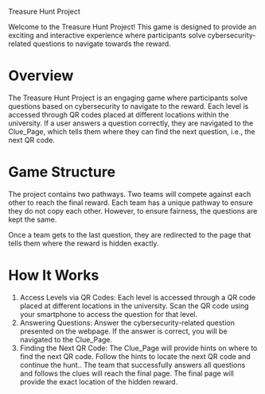 Treasure Hunt Project

Welcome to the Treasure Hunt Project! This game is designed to provide an exciting and interactive experience where participants solve cybersecurity-related questions to navigate towards the reward.

# Overview
The Treasure Hunt Project is an engaging game where participants solve questions based on cybersecurity to navigate to the reward. Each level is accessed through QR codes placed at different locations within the university.
If a user answers a question correctly, they are navigated to the Clue_Page, which tells them where they can find the next question, i.e., the next QR code.

# Game Structure
The project contains two pathways. Two teams will compete against each other to reach the final reward. Each team has a unique pathway to ensure they do not copy each other. However, to ensure fairness, the questions are kept the same.

Once a team gets to the last question, they are redirected to the page that tells them where the reward is hidden exactly.

# How It Works
1. Access Levels via QR Codes:
Each level is accessed through a QR code placed at different locations in the university.
Scan the QR code using your smartphone to access the question for that level.
 2.  Answering Questions:
Answer the cybersecurity-related question presented on the webpage.
If the answer is correct, you will be navigated to the Clue_Page.
3.  Finding the Next QR Code:
The Clue_Page will provide hints on where to find the next QR code.
Follow the hints to locate the next QR code and continue the hunt..
The team that successfully answers all questions and follows the clues will reach the final page.
The final page will provide the exact location of the hidden reward.





